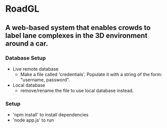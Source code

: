 # RoadGL

## A web-based system that enables crowds to label lane complexes in the 3D environment around a car.

### Database Setup
* Live remote database
	* Make a file called 'credentials'. Populate it with a string of the form: "username, password".
* Local database
	* remove/rename the file to use local database instead.

### Setup
* 'npm install' to install dependencies
* 'node app.js' to run